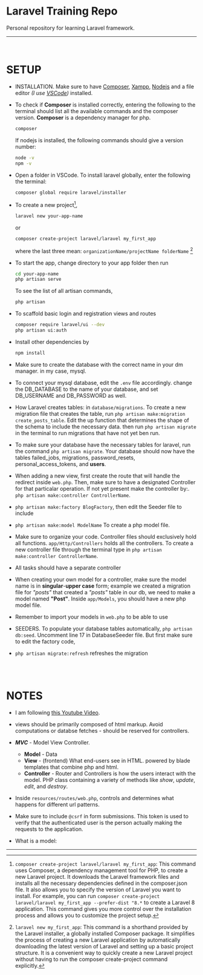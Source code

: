 # **Laravel Training Repo**
Personal repository for learning Laravel framework.

---

<br>

# SETUP
+ INSTALLATION. Make sure to have [Composer](https://getcomposer.org/download/), [Xampp](https://www.apachefriends.org/), [Nodejs](https://nodejs.org/en) and a file editor *(I use [VSCode](https://code.visualstudio.com/download))* installed.

+ To check if **Composer** is installed correctly, entering the following to the terminal should list all the available commands and the composer version. **Composer** is a dependency manager for php.
    ```bash
    composer
    ```
    If nodejs is installed, the following commands should give a version number:
    ```bash
    node -v
    npm -v
    ```

+ Open a folder in VSCode. To install laravel globally, enter the following the terminal: <br>
    ```bash
    composer global require laravel/installer
    ```
+ To create a new project[^1], 
    ```bash
    laravel new your-app-name
    ```
     or
    ```
    composer create-project laravel/laravel my_first_app
    ```
    where the last three mean: `organizationName/projectName folderName` [^2]
    
+ To start the app, change directory to your app folder then run
    ```bash
    cd your-app-name
    php artisan serve
    ```
    To see the list of all artisan commands,
    ```bash
    php artisan
    ```
+ To scaffold basic login and registration views and routes
    ```bash
    composer require laravel/ui --dev
    php artisan ui:auth
    ```

+ Install other dependencies by
    ```bash
    npm install
    ```

+ Make sure to create the database with the correct name in your dm manager. in my case, mysql.


+ To connect your mysql database, edit the `.env` file accordingly. change the DB_DATABASE to the name of your database, and set DB_USERNAME and DB_PASSWORD as well.

+ How Laravel creates tables: in `database/migrations`. To create a new migration file that creates the table, run `php artisan make:migration create_posts_table`. Edit the up function that determines the shape of the schema to include the necessary data. then run `php artisan migrate` in the terminal to run migrations that have not yet ben run.

+ To make sure your database have the necessary tables for laravel, run the command `php artisan migrate`. Your database should now have the tables failed_jobs, migrations, password_resets, personal_access_tokens, and **users**.


+ When adding a new view, first create the route that will handle the redirect inside `web.php`. Then, make sure to have a designated Controller for that particalar operation. If not yet present make the controller by:. `php artisan make:controller ControllerName`. 

+ `php artisan make:factory BlogFactory`, then edit the Seeder file to include 

+ `php artisan make:model ModelName` To create a php model file.

+ Make sure to organize your code. Controller files should exclusively hold all functions. `app/Http/Controllers` holds all the controllers. To create a new controller file through the terminal type in `php artisan make:controller ControllerName`.

+ All tasks should have a separate controller 

+ When creating your own model for a controller, make sure the model name is in **singular**-**upper case** form; example we created a migration file for *"posts"* that created a *"posts"* table in our db, we need to make a model named **"Post"**. Inside `app/Models`, you should have a new php model file.

+ Remember to import your models in `web.php` to be able to use 

+ SEEDERS. To populate your database tables automatically, `php artisan db:seed`. Uncomment line 17 in DatabaseSeeder file. But first make sure to edit the factory code, 

+ `php artisan migrate:refresh` refreshes the migration

<br><br>

# NOTES

+ I am following [this Youtube Video](https://www.youtube.com/watch?v=cDEVWbz2PpQ&t=631s).

+ views should be primarily composed of html markup. Avoid computations or databse fetches - should be reserved for controllers.

+ ***MVC*** - Model View Controller.
    - **Model** -  Data 
    - **View** - (frontend) What end-users see in HTML. powered by blade templates that combine php and html.
    - **Controller** -  Router and Controllers is how the users interact with the model. PHP class containing a variety of methods like *show*, *update*, *edit*, and *destroy*. 

+ Inside `resources/routes/web.php`, controls and determines what happens for different url patterns.

+ Make sure to include `@csrf` in form submissions. This token is used to verify that the authenticated user is the person actually making the requests to the application.

+ What is a model: 



---------

[^1]: `composer create-project laravel/laravel my_first_app`: This command uses Composer, a dependency management tool for PHP, to create a new Laravel project. It downloads the Laravel framework files and installs all the necessary dependencies defined in the composer.json file. It also allows you to specify the version of Laravel you want to install. For example, you can run `composer create-project laravel/laravel my_first_app --prefer-dist "8.*` to create a Laravel 8 application. This command gives you more control over the installation process and allows you to customize the project setup. 

[^2]: `laravel new my_first_app`: This command is a shorthand provided by the Laravel installer, a globally installed Composer package. It simplifies the process of creating a new Laravel application by automatically downloading the latest version of Laravel and setting up a basic project structure. It is a convenient way to quickly create a new Laravel project without having to run the composer create-project command explicitly.